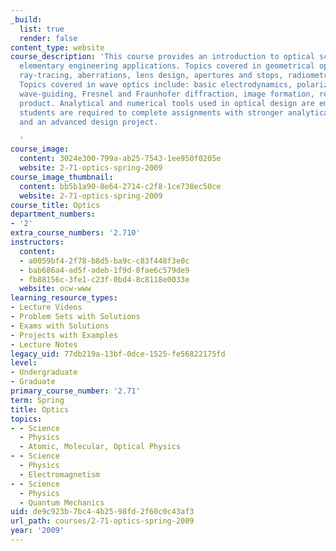```yaml
---
_build:
  list: true
  render: false
content_type: website
course_description: 'This course provides an introduction to optical science with
  elementary engineering applications. Topics covered in geometrical optics include:
  ray-tracing, aberrations, lens design, apertures and stops, radiometry and photometry.
  Topics covered in wave optics include: basic electrodynamics, polarization, interference,
  wave-guiding, Fresnel and Fraunhofer diffraction, image formation, resolution, space-bandwidth
  product. Analytical and numerical tools used in optical design are emphasized. Graduate
  students are required to complete assignments with stronger analytical content,
  and an advanced design project.

  '
course_image:
  content: 3024e300-799a-ab25-7543-1ee950f0205e
  website: 2-71-optics-spring-2009
course_image_thumbnail:
  content: bb5b1a90-8e64-2714-c2f8-1ce738ec50ce
  website: 2-71-optics-spring-2009
course_title: Optics
department_numbers:
- '2'
extra_course_numbers: '2.710'
instructors:
  content:
  - a0059bf4-2f78-b8d5-ba9c-c83f448f3e0c
  - bab686a4-ad5f-adeb-1f9d-8fae6c579de9
  - fb88156c-3fe1-c23f-0bd4-8c8118e0033e
  website: ocw-www
learning_resource_types:
- Lecture Videos
- Problem Sets with Solutions
- Exams with Solutions
- Projects with Examples
- Lecture Notes
legacy_uid: 77db219a-13bf-0dce-1525-fe56822175fd
level:
- Undergraduate
- Graduate
primary_course_number: '2.71'
term: Spring
title: Optics
topics:
- - Science
  - Physics
  - Atomic, Molecular, Optical Physics
- - Science
  - Physics
  - Electromagnetism
- - Science
  - Physics
  - Quantum Mechanics
uid: de9c923b-7bc4-4b25-98fd-2f60c0c43af3
url_path: courses/2-71-optics-spring-2009
year: '2009'
---
```

